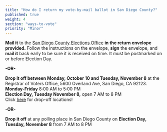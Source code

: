 ```yaml
---
title: "How do I return my vote-by-mail ballot in San Diego County?"
published: true
weight: 4
section: "ways-to-vote"
priority: "Minor"
---
```


**Mail it** to the [San Diego County Elections Office](#section-election-office-contact) **in the return envelope provided.** Follow the instructions on the envelope, **sign** the envelope, and **mail it** back early to be sure it is received on time. It must be postmarked on or before Election Day.  

**-OR-**  

**Drop it off between Monday, October 10 and Tuesday, November 8** at the Registrar of Voters Office, 5600 Overland Ave, San Diego, CA 92123.  
**Monday-Friday** 8:00 AM to 5:00 PM  
**Election Day, Tuesday November 8,** open 7 AM to 8 PM  
Click [here](https://drive.google.com/file/d/0B0h2E_kd8S-LbnY1aWZhTHExbms/view?usp=sharing) for drop-off locations!  
	
**-OR-**  
	
**Drop it off** at any polling place in San Diego County on **Election Day, Tuesday, November 8** from 7 AM to 8 PM  
